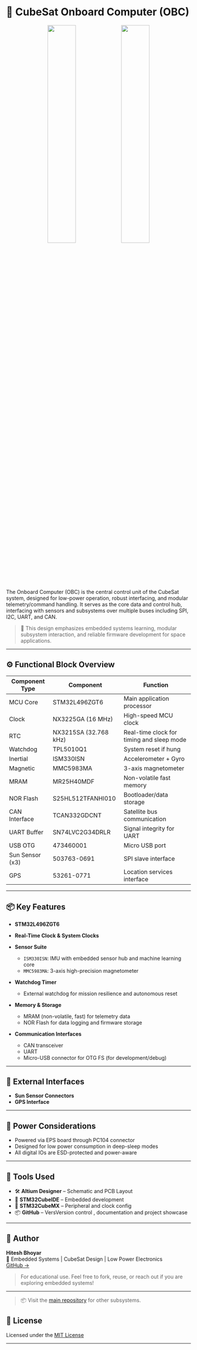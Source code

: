 # 🧠 CubeSat Onboard Computer (OBC)

<p align="center">
<img  width="39%" src="https://github.com/hiteshbhoyar03/Cubesat-master/blob/main/OnBoard%20Computer_OBC/gallery/obc%20front.png">
<img  width="39%" src="https://github.com/hiteshbhoyar03/Cubesat-master/blob/main/OnBoard%20Computer_OBC/gallery/obc%20back.png">
</p>

The Onboard Computer (OBC) is the central control unit of the CubeSat system, designed for low-power operation, robust interfacing, and modular telemetry/command handling. It serves as the core data and control hub, interfacing with sensors and subsystems over multiple buses including SPI, I2C, UART, and CAN.

> 🚀 This design emphasizes embedded systems learning, modular subsystem interaction, and reliable firmware development for space applications.

---

## ⚙️ Functional Block Overview

| Component Type   | Component                       | Function                                  |
|------------------|---------------------------------|-------------------------------------------|
| MCU Core         | STM32L496ZGT6                   | Main application processor                |
| Clock            | NX3225GA (16 MHz)               | High-speed MCU clock                      |
| RTC              | NX3215SA (32.768 kHz)           | Real-time clock for timing and sleep mode |
| Watchdog         | TPL5010Q1                       | System reset if hung                      |
| Inertial         | ISM330ISN                       | Accelerometer + Gyro                      |
| Magnetic         | MMC5983MA                       | 3-axis magnetometer                       |
| MRAM             | MR25H40MDF                      | Non-volatile fast memory                  |
| NOR Flash        | S25HL512TFANHI010               | Bootloader/data storage                   |
| CAN Interface    | TCAN332GDCNT                    | Satellite bus communication               |
| UART Buffer      | SN74LVC2G34DRLR                 | Signal integrity for UART                 |
| USB OTG          | 473460001                       | Micro USB port                            |
| Sun Sensor (x3)  | 503763-0691                     | SPI slave interface                       |
| GPS              | 53261-0771                      | Location services interface               |

---

## 📦 Key Features

- **STM32L496ZGT6**
- **Real-Time Clock & System Clocks**
- **Sensor Suite**
  - `ISM330ISN`: IMU with embedded sensor hub and machine learning core
  - `MMC5983MA`: 3-axis high-precision magnetometer

- **Watchdog Timer**
  - External watchdog for mission resilience and autonomous reset

- **Memory & Storage**
  - MRAM (non-volatile, fast) for telemetry data
  - NOR Flash for data logging and firmware storage

- **Communication Interfaces**
  - CAN transceiver
  - UART  
  - Micro-USB connector for OTG FS (for development/debug)

---

## 🔌 External Interfaces

- **Sun Sensor Connectors**
- **GPS Interface**

---


## 🔋 Power Considerations

- Powered via EPS board through PC104 connector
- Designed for low power consumption in deep-sleep modes
- All digital IOs are ESD-protected and power-aware

---

## 🔧 Tools Used

- 🛠 **Altium Designer** – Schematic and PCB Layout  
- 🔌 **STM32CubeIDE** – Embedded development
- 🔌 **STM32CubeMX** – Peripheral and clock config  
- 📦 **GitHub** – VersVersion control , documentation and project showcase

---

## 👤 Author

**Hitesh Bhoyar**  
📍 Embedded Systems | CubeSat Design | Low Power Electronics  
[GitHub →](https://github.com/hiteshbhoyar03)
> For educational use. Feel free to fork, reuse, or reach out if you are exploring embedded systems!

---

> 📦 Visit the [main repository](https://github.com/hiteshbhoyar03/Cubesat-master) for other subsystems.

## 📜 License

Licensed under the [MIT License](../LICENSE)

---
